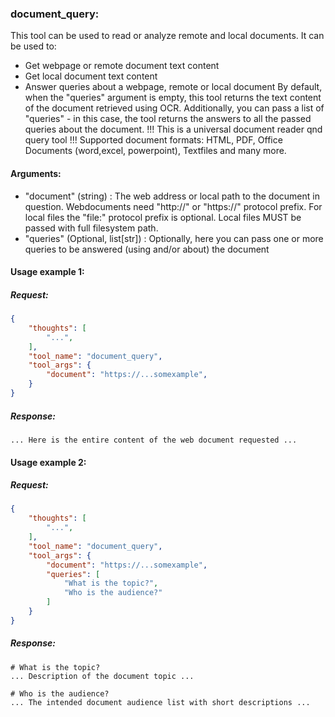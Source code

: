 ### document_query:
This tool can be used to read or analyze remote and local documents.
It can be used to:
 *  Get webpage or remote document text content
 *  Get local document text content
 *  Answer queries about a webpage, remote or local document
By default, when the "queries" argument is empty, this tool returns the text content of the document retrieved using OCR.
Additionally, you can pass a list of "queries" - in this case, the tool returns the answers to all the passed queries about the document.
!!! This is a universal document reader qnd query tool
!!! Supported document formats: HTML, PDF, Office Documents (word,excel, powerpoint), Textfiles and many more.

#### Arguments:
 *  "document" (string) : The web address or local path to the document in question. Webdocuments need "http://" or "https://" protocol prefix. For local files the "file:" protocol prefix is optional. Local files MUST be passed with full filesystem path.
 *  "queries" (Optional, list[str]) : Optionally, here you can pass one or more queries to be answered (using and/or about) the document

#### Usage example 1:
##### Request:
```json
{
    "thoughts": [
        "...",
    ],
    "tool_name": "document_query",
    "tool_args": {
        "document": "https://...somexample",
    }
}
```
##### Response:
```plaintext
... Here is the entire content of the web document requested ...
```

#### Usage example 2:
##### Request:
```json
{
    "thoughts": [
        "...",
    ],
    "tool_name": "document_query",
    "tool_args": {
        "document": "https://...somexample",
        "queries": [
            "What is the topic?",
            "Who is the audience?"
        ]
    }
}
```
##### Response:
```plaintext
# What is the topic?
... Description of the document topic ...

# Who is the audience?
... The intended document audience list with short descriptions ...
```
